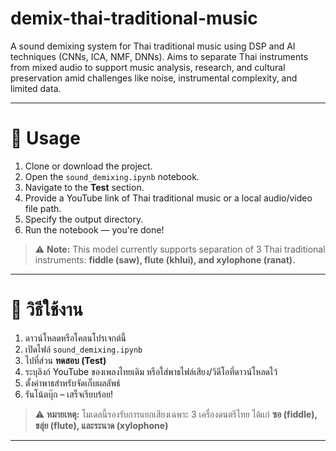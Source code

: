 # demix-thai-traditional-music
A sound demixing system for Thai traditional music using DSP and AI techniques (CNNs, ICA, NMF, DNNs). Aims to separate Thai instruments from mixed audio to support music analysis, research, and cultural preservation amid challenges like noise, instrumental complexity, and limited data.


---

# 🚀 Usage

1. Clone or download the project.
2. Open the `sound_demixing.ipynb` notebook.
3. Navigate to the **Test** section.
4. Provide a YouTube link of Thai traditional music or a local audio/video file path.
5. Specify the output directory.
6. Run the notebook — you're done!

> ⚠️ **Note:** This model currently supports separation of 3 Thai traditional instruments: **fiddle (saw), flute (khlui), and xylophone (ranat).**

---

# 🚀 วิธีใช้งาน

1. ดาวน์โหลดหรือโคลนโปรเจกต์นี้
2. เปิดไฟล์ `sound_demixing.ipynb`
3. ไปที่ส่วน **ทดสอบ (Test)**
4. ระบุลิงก์ YouTube ของเพลงไทยเดิม หรือใส่พาธไฟล์เสียง/วิดีโอที่ดาวน์โหลดไว้
5. ตั้งค่าพาธสำหรับจัดเก็บผลลัพธ์
6. รันโน้ตบุ๊ก – เสร็จเรียบร้อย!

> ⚠️ **หมายเหตุ:** โมเดลนี้รองรับการแยกเสียงเฉพาะ 3 เครื่องดนตรีไทย ได้แก่ **ซอ (fiddle), ขลุ่ย (flute), และระนาด (xylophone)**

---
